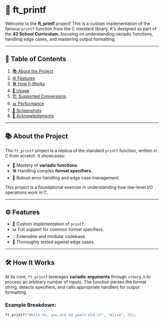 # 📢 ft_printf

Welcome to the **ft_printf** project! This is a custom implementation of the famous `printf` function from the C standard library. It's designed as part of the **42 School Curriculum**, focusing on understanding variadic functions, handling edge cases, and mastering output formatting.

---

## 📖 Table of Contents

1. [📚 About the Project](#-about-the-project)
2. [⚙️ Features](#️-features)
3. [🛠️ How It Works](#️-how-it-works)
4. [🚀 Usage](#-usage)
5. [🏗️ Supported Conversions](#️-supported-conversions)
6. [📊 Performance](#-performance)
7. [📸 Screenshots](#-screenshots)
8. [🙌 Acknowledgments](#-acknowledgments)

---

## 📚 About the Project

The `ft_printf` project is a replica of the standard `printf` function, written in C from scratch. It showcases:
- 📜 Mastery of **variadic functions**.
- 🛠️ Handling complex **format specifiers**.
- 🚦 Robust error handling and edge case management.

This project is a foundational exercise in understanding how low-level I/O operations work in C.

---

## ⚙️ Features

- 🎯 Custom implementation of `printf`.
- 📊 Full support for common format specifiers.
- 💡 Extensible and modular codebase.
- 🧪 Thoroughly tested against edge cases.

---

## 🛠️ How It Works

At its core, `ft_printf` leverages **variadic arguments** through `stdarg.h` to process an arbitrary number of inputs. The function parses the format string, detects specifiers, and calls appropriate handlers for output formatting.

### Example Breakdown:
```c
ft_printf("Hello %s, you are %d years old.\n", "Alice", 25);


